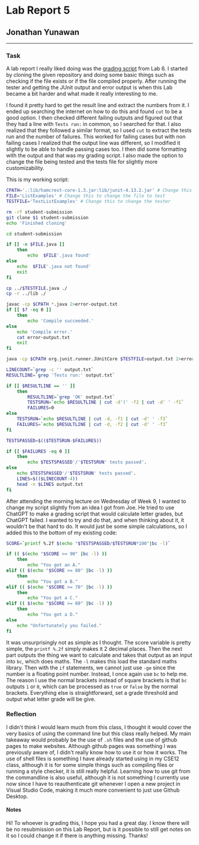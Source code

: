 # Lab Report 5
## Jonathan Yunawan
---
### Task
A lab report I really liked doing was the [grading script](https://github.com/jyunawan/grader-review-jyunawan) from Lab 6. I started by cloning the given repository and doing some basic things such as checking if the file exists or if the file compiled properly. After running the tester and getting the JUnit output and error output is when this Lab became a bit harder and what made it really interesting to me.  
  
I found it pretty hard to get the result line and extract the numbers from it. I ended up searching the internet on how to do this and found ```cut``` to be a good option. I then checked different failing outputs and figured out that they had a line with ```Tests run:``` in common, so I searched for that. I also realized that they followed a similar format, so I used ```cut``` to extract the tests run and the number of failures. This worked for failing cases but with non failing cases I realized that the output line was different, so I modified it slightly to be able to handle passing cases too. I then did some formatting with the output and that was my grading script. I also made the option to change the file being tested and the tests file for slightly more customizability.  
  
This is my working script:  
```bash
CPATH='.:lib/hamcrest-core-1.3.jar:lib/junit-4.13.2.jar' # Change this to get the path to the junit and hamcrest
FILE='ListExamples' # Change this to change the file to test
TESTFILE='TestListExamples' # Change this to change the tester

rm -rf student-submission
git clone $1 student-submission
echo 'Finished cloning'

cd student-submission

if [[ -e $FILE.java ]]
    then
        echo  $FILE'.java found'
else
    echo  $FILE'.java not found'
    exit
fi

cp ../$TESTFILE.java ./
cp -r ../lib ./

javac -cp $CPATH *.java 2>error-output.txt
if [[ $? -eq 0 ]]
    then 
        echo 'Compile succeeded.'
else
    echo 'Compile error.'
    cat error-output.txt
    exit
fi    

java -cp $CPATH org.junit.runner.JUnitCore $TESTFILE>output.txt 2>error-output.txt

LINECOUNT=`grep -c '' output.txt`
RESULTLINE=`grep 'Tests run:' output.txt`

if [[ $RESULTLINE == '' ]] 
    then
        RESULTLINE=`grep 'OK' output.txt`
        TESTSRUN=`echo $RESULTLINE | cut -d'(' -f2 | cut -d' ' -f1`
        FAILURES=0
else
    TESTSRUN=`echo $RESULTLINE | cut -d, -f1 | cut -d' ' -f3`
    FAILURES=`echo $RESULTLINE | cut -d, -f2 | cut -d' ' -f3`
fi

TESTSPASSED=$(($TESTSRUN-$FAILURES))

if [[ $FAILURES -eq 0 ]]
    then 
        echo $TESTSPASSED'/'$TESTSRUN' tests passed'.
else 
    echo $TESTSPASSED'/'$TESTSRUN' tests passed'.
    LINES=$(($LINECOUNT-4))
    head -n $LINES output.txt
fi
```  
  
After attending the morning lecture on Wednesday of Week 9, I wanted to change my script slightly from an idea I got from Joe. He tried to use ChatGPT to make a grading script that would calculate letter grades, but ChatGPT failed. I wanted to try and do that, and when thinking about it, it wouldn't be that hard to do. It would just be some simple calculations, so I added this to the bottom of my existing code:  
```bash
SCORE=`printf %.2f $(echo "$TESTSPASSED/$TESTSRUN*100"|bc -l)`

if (( $(echo "$SCORE >= 90" |bc -l) ))
    then
        echo "You got an A."
elif (( $(echo "$SCORE >= 80" |bc -l) ))
    then
        echo "You got a B."
elif (( $(echo "$SCORE >= 70" |bc -l) ))
    then
        echo "You got a C."
elif (( $(echo "$SCORE >= 60" |bc -l) ))
    then
        echo "You got a D."
else
    echo "Unfortunately you failed."
fi
```  
It was unsurprisingly not as simple as I thought. The score variable is pretty simple, the ```printf %.2f``` simply makes it 2 decimal places. Then the next part outputs the thing we want to calculate and takes that output as an input into ```bc```, which does maths. The ```-l``` makes this load the standard maths library. Then with the ```if``` statements, we cannot just use ```-ge``` since the number is a floating point number. Instead, I once again use ```bc``` to help me. The reason I use the normal brackets instead of square brackets is that ```bc``` outputs ```1``` or ```0```, which can be processed as ```true``` or ```false``` by the normal brackets. Everything else is straightforward, set a grade threshold and output what letter grade will be give.  
  
### Reflection  
I didn't think I would learn much from this class, I thought it would cover the very basics of using the command line but this class really helped. My main takeaway would probably be the use of ```.sh``` files and the use of github pages to make websites. Although github pages was something I was previously aware of, I didn't really know how to use it or how it works. The use of shell files is something I have already started using in my CSE12 class, although it is for some simple things such as compiling files or running a style checker, it is still really helpful. Learning how to use git from the commandline is also useful, although it is not something I currently use now since I have to reauthenticate git whenever I open a new project in Visual Studio Code, making it much more convenient to just use Github Desktop.  
  
#### Notes  
Hi! To whoever is grading this, I hope you had a great day. I know there will be no resubmission on this Lab Report, but is it possible to still get notes on it so I could change it if there is anything missing. Thanks!